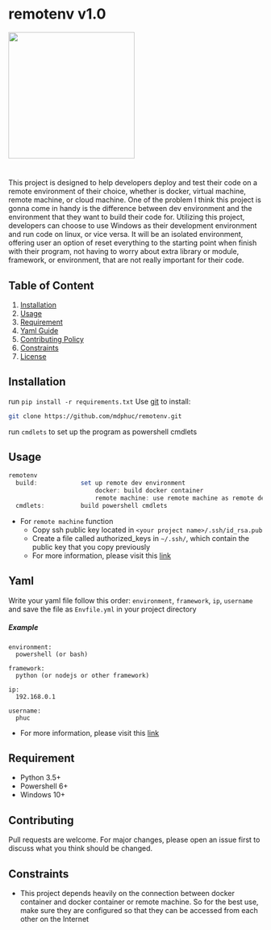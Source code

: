 # remotenv v1.0
<img src='https://github.com/mdphuc/remotenv/assets/41264640/98901d8c-66a3-4351-a5fb-977b174e02aa' style="width:250px; height: auto">

#
This project is designed to help developers deploy and test their code on a remote environment of their choice, whether is docker, virtual machine, remote machine, or cloud machine. One of the problem I think this project is gonna come in handy is the difference between dev environment and the environment that they want to build their code for. Utilizing this project, developers can choose to use Windows as their development environment and run code on linux, or vice versa. It will be an isolated environment, offering user an option of reset everything to the starting point when finish with their program, not having to worry about extra library or module, framework, or environment, that are not really important for their code.

## Table of Content
1) [Installation](#installation)
2) [Usage](#usage)
3) [Requirement](#requirement)
4) [Yaml Guide](#Yaml)
5) [Contributing Policy](#contributing)
6) [Constraints](#constraints)
7) [License](#license)

## Installation
run ```pip install -r requirements.txt```
Use <a href="https://git-scm.com/" target="_blank">git</a> to install:
```bash
git clone https://github.com/mdphuc/remotenv.git
```
run `cmdlets` to set up the program as powershell cmdlets

## Usage
```powershell
remotenv
  build:            set up remote dev environment
                        docker: build docker container
                        remote machine: use remote machine as remote dev environment
  cmdlets:          build powershell cmdlets
```
- For ```remote machine``` function
  - Copy ssh public key located in ```<your project name>/.ssh/id_rsa.pub```
  - Create a file called authorized_keys in ```~/.ssh/```, which contain the public key that you copy previously
  - For more information, please visit this <a href="https://www.cyberciti.biz/faq/create-ssh-config-file-on-linux-unix">link</a>

## Yaml
Write your yaml file follow this order: `environment`, `framework`, `ip`, `username` and save the file as `Envfile.yml` in your project directory
##### Example 
```
environment:
  powershell (or bash)

framework:
  python (or nodejs or other framework)

ip:
  192.168.0.1

username:
  phuc
```
- For more information, please visit this <a href="https://www.cloudbees.com/blog/yaml-tutorial-everything-you-need-get-started">link</a>

## Requirement
- Python 3.5+
- Powershell 6+
- Windows 10+

## Contributing
Pull requests are welcome. For major changes, please open an issue first to discuss what you think should be changed.

## Constraints
- This project depends heavily on the connection between docker container and docker container or remote machine. So for the best use, make sure they are configured so that they can be accessed from each other on the Internet
